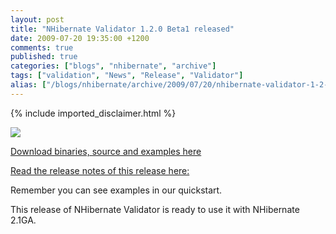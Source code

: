 ```yaml
---
layout: post
title: "NHibernate Validator 1.2.0 Beta1 released"
date: 2009-07-20 19:35:00 +1200
comments: true
published: true
categories: ["blogs", "nhibernate", "archive"]
tags: ["validation", "News", "Release", "Validator"]
alias: ["/blogs/nhibernate/archive/2009/07/20/nhibernate-validator-1-2-0-beta1-released.aspx"]
---
```

<!-- more -->
{% include imported_disclaimer.html %}
<p><img src="http://darioquintana.com.ar/files/NHV-logo-white-background.png" /></p>
<p><a href="http://sourceforge.net/projects/nhcontrib/files/">Download binaries, source and examples here</a></p>
<p><a href="https://sourceforge.net/project/shownotes.php?group_id=216446&amp;release_id=698445">
Read the release notes of this release here: </a></p>
<p>Remember you can see examples in our quickstart.</p>
<p>This release of NHibernate Validator is ready to use it with NHibernate 2.1GA. 
</p>
<p>&nbsp;</p>
<p>&nbsp;</p>
<p>&nbsp;</p>
